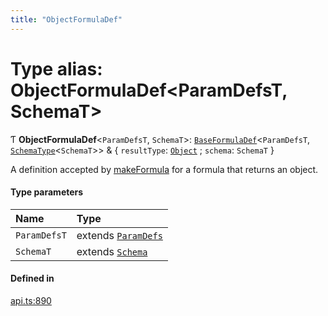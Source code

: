 ```yaml
---
title: "ObjectFormulaDef"
---
```

# Type alias: ObjectFormulaDef<ParamDefsT, SchemaT\>

Ƭ **ObjectFormulaDef**<`ParamDefsT`, `SchemaT`\>: [`BaseFormulaDef`](../interfaces/BaseFormulaDef.md)<`ParamDefsT`, [`SchemaType`](SchemaType.md)<`SchemaT`\>\> & { `resultType`: [`Object`](../enums/ValueType.md#object) ; `schema`: `SchemaT`  }

A definition accepted by [makeFormula](../functions/makeFormula.md) for a formula that returns an object.

#### Type parameters

| Name | Type |
| :------ | :------ |
| `ParamDefsT` | extends [`ParamDefs`](ParamDefs.md) |
| `SchemaT` | extends [`Schema`](Schema.md) |

#### Defined in

[api.ts:890](https://github.com/coda/packs-sdk/blob/main/api.ts#L890)
